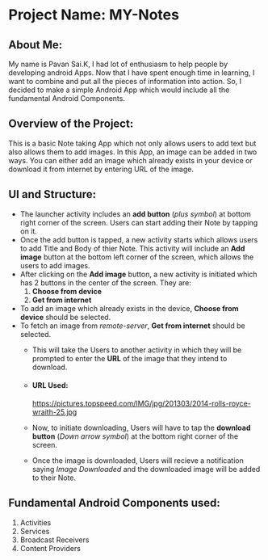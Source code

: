 # Project Name: MY-Notes

## About Me:

My name is Pavan Sai.K, I had lot of enthusiasm to help people by developing android Apps. Now that I have spent enough time in learning, I want to combine and put all the pieces of information into action. So, I decided to make a simple Android App which would include all the fundamental Android Components.

## Overview of the Project:

This is a basic Note taking App which not only allows users to add text but also allows them to add images. In this App, an image can be added in two ways. You can either add an image which already exists in your device or download it from internet by entering URL of the image. 

## UI and Structure:

- The launcher activity includes an **add button** (*plus symbol*) at bottom right corner of the screen. Users can start adding their Note by tapping on it.
- Once the add button is tapped, a new activity starts which allows users to add Title and Body of thier Note. This activity will include an **Add image** button at the bottom left corner of the screen, which allows the users to add images.
- After clicking on the **Add image** button, a new activity is initiated which has 2 buttons in the center of the screen. They are:
  1. **Choose from device**
  2. **Get from internet** 
- To add an image which already exists in the device, **Choose from device** should be selected.
- To fetch an image from *remote-server*, **Get from internet** should be selected.
  - This will take the Users to another activity in which they will be prompted to enter the **URL** of the image that they intend to download.
  - #### URL Used:
    
    https://pictures.topspeed.com/IMG/jpg/201303/2014-rolls-royce-wraith-25.jpg
  - Now, to initiate downloading, Users will have to tap the **download button** (*Down arrow symbol*) at the bottom right corner of the screen.
  - Once the image is downloaded, Users will recieve a notification saying *Image Downloaded* and the downloaded image will be added to their Note.
  

## Fundamental Android Components used:

1. Activities
2. Services
3. Broadcast Receivers
4. Content Providers
